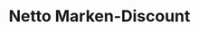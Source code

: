 ---
title: "Netto Marken-Discount"
url: /berlin/netto-marken-discount-lehrter-strasse/
shop: Supermarkt
---